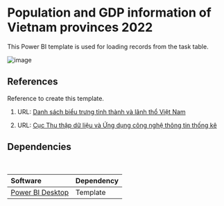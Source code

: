 # Population and GDP information of Vietnam provinces 2022

This Power BI template is used for loading records from the task table.

![image](https://github.com/namnguyenth/population_and_gdp_vietnam_2022/assets/75153337/06a962e2-0b84-4ba6-ada9-d3a01cdaff94)


## References

Reference to create this template.
1. URL: [Danh sách biểu trưng tỉnh thành và lãnh thổ Việt Nam](https://vi.wikipedia.org/wiki/Danh_s%C3%A1ch_bi%E1%BB%83u_tr%C6%B0ng_t%E1%BB%89nh_th%C3%A0nh_v%C3%A0_l%C3%A3nh_th%E1%BB%95_Vi%E1%BB%87t_Nam)

2. URL: [Cục Thu thập dữ liệu và Ứng dụng công nghệ thông tin thống kê](https://datacollection.gso.gov.vn/)

## Dependencies
<br>
  
|Software                                   |Dependency                 |
|:------------------------------------------|:--------------------------|
|[Power BI Desktop](https://powerbi.microsoft.com/en-us/downloads/)|Template|
<br>
